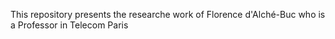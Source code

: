 This repository presents the researche work of  Florence d'Alché-Buc who is a Professor in Telecom Paris 
